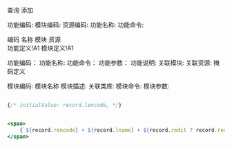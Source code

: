 


查询	添加
                                            
功能编码: 模块编码: 资源编码: 功能名称: 功能命令:


编码		名称		模块		资源					
功能定义!A1				模块定义!A1




功能编码： 功能名称: 功能命令： 功能参数： 功能说明: 关联模块: 关联资源: 掩码定义


模块编码: 模块名称 模块描述: 关联类库: 模块命令: 模块参数:






```jsx

{/* initialValue: record.lencode, */}


<span>
    {`${record.rencode} + ${record.lname} + ${record.redit ? record.redit : `Null Value!`}`}
</span>


```




